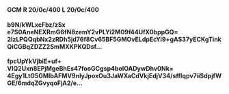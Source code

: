 #### GCM R 20/0c/400 L 20/0c/400
**b9N/kWLxcFbz/zSx**<br/>**e7S0AneNEXRmG6fN8zemY2vPLYi2M09f44UfX0bppGQ=**<br/>**2lzLPQQqbNx2zRDh5jd76f8Cv65BF5GMOvELdpEcYi9+gAS37yECKgTinkQiCGBqZDZZ2SmMXKPKQDsf...**<br/><br/>
**fpcUpYkVjbiE+uf+**<br/>**VlQ2Uxn8EPjMgeBhEs47fooGCgsp4boIOADywDhv0Nk=**<br/>**4Egy1LtG5GMlbAFMV9nlyJpoxOu3JaWXaCdVkjEdjV34/sffIqpv7iiSdpjfWGE/6mdqZGvyqoFjA2/e...**